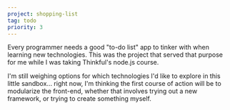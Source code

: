 ```yaml
---
project: shopping-list
tag: todo
priority: 3
---
```

Every programmer needs a good "to-do list" app to tinker with when learning new technologies. This was the project that served that purpose for me while I was taking Thinkful's node.js course.

I'm still weighing options for which technologies I'd like to explore in this little sandbox... right now, I'm thinking the first course of action will be to modularize the front-end, whether that involves trying out a new framework, or trying to create something myself.
